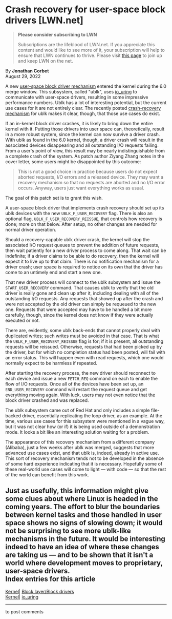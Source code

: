 # Crash recovery for user-space block drivers [LWN.net]

> **Please consider subscribing to LWN**
> 
> Subscriptions are the lifeblood of LWN.net. If you appreciate this content and would like to see more of it, your subscription will help to ensure that LWN continues to thrive. Please visit [this page](/Promo/nst-nag1/subscribe) to join up and keep LWN on the net. 

By **Jonathan Corbet**  
August 29, 2022 

A new [user-space block driver mechanism](/Articles/903855/) entered the kernel during the 6.0 merge window. This subsystem, called "ublk", uses [io_uring](/Articles/776703/) to communicate with user-space drivers, resulting in some impressive performance numbers. Ublk has a lot of interesting potential, but the current use cases for it are not entirely clear. The recently posted [crash-recovery mechanism](/ml/linux-kernel/20220824054744.77812-1-ZiyangZhang@linux.alibaba.com/) for ublk makes it clear, though, that those use cases do exist. 

If an in-kernel block driver crashes, it is likely to bring down the entire kernel with it. Putting those drivers into user space can, theoretically, result in a more robust system, since the kernel can now survive a driver crash. With ublk as found in the 6.0 kernel, though, a driver crash will result in the associated devices disappearing and all outstanding I/O requests failing. From a user's point of view, this result may be nearly indistinguishable from a complete crash of the system. As patch author Ziyang Zhang notes in the cover letter, some users might be disappointed by this outcome: 

> This is not a good choice in practice because users do not expect aborted requests, I/O errors and a released device. They may want a recovery mechanism so that no requests are aborted and no I/O error occurs. Anyway, users just want everything works as usual. 

The goal of this patch set is to grant this wish. 

A user-space block driver that implements crash recovery should set up its ublk devices with the new `UBLK_F_USER_RECOVERY` flag. There is also an optional flag, `UBLK_F_USER_RECOVERY_REISSUE`, that controls how recovery is done; more on that below. After setup, no other changes are needed for normal driver operation. 

Should a recovery-capable ublk driver crash, the kernel will stop the associated I/O request queues to prevent the addition of future requests, then wait patiently for a new driver process to come along. That wait can be indefinite; if a driver claims to be able to do recovery, then the kernel will expect it to live up to that claim. There is no notification mechanism for a driver crash; user space is required to notice on its own that the driver has come to an untimely end and start a new one. 

That new driver process will connect to the ublk subsystem and issue the `START_USER_RECOVERY` command. That causes ublk to verify that the old driver is really gone and clean up after it, including dealing with all of the outstanding I/O requests. Any requests that showed up after the crash and were not accepted by the old driver can simply be requeued to the new one. Requests that were accepted may have to be handled a bit more carefully, though, since the kernel does not know if they were actually executed or not. 

There are, evidently, some ublk back-ends that cannot properly deal with duplicated writes; such writes must be avoided in that case. That is what the `UBLK_F_USER_RECOVERY_REISSUE` flag is for; if it is present, all outstanding requests will be reissued. Otherwise, requests that had been picked up by the driver, but for which no completion status had been posted, will fail with an error status. This will happen even with read requests, which one would normally expect to be harmless if repeated. 

After starting the recovery process, the new driver should reconnect to each device and issue a new `FETCH_REQ` command on each to enable the flow of I/O requests. Once all of the devices have been set up, an `END_USER_RECOVERY` command will restart the request queue and get everything moving again. With luck, users may not even notice that the block driver crashed and was replaced. 

The ublk subsystem came out of Red Hat and only includes a simple file-backed driver, essentially replicating the loop driver, as an example. At the time, various use cases for this subsystem were mentioned in a vague way, but it was not clear how (or if) it is being used outside of a demonstration mode. It looks a bit like an interesting solution waiting for a problem. 

The appearance of this recovery mechanism from a different company (Alibaba), just a few weeks after ublk was merged, suggests that more advanced use cases exist, and that ublk is, indeed, already in active use. This sort of recovery mechanism tends not to be developed in the absence of some hard experience indicating that it is necessary. Hopefully some of these real-world use cases will come to light — with code — so that the rest of the world can benefit from this work. 

Just as usefully, this information might give some clues about where Linux is headed in the coming years. The effort to blur the boundaries between kernel tasks and those handled in user space shows no signs of slowing down; it would not be surprising to see more ublk-like mechanisms in the future. It would be interesting indeed to have an idea of where these changes are taking us — and to be shown that it isn't a world where development moves to proprietary, user-space drivers.  
Index entries for this article  
---  
[Kernel](/Kernel/Index)| [Block layer/Block drivers](/Kernel/Index#Block_layer-Block_drivers)  
[Kernel](/Kernel/Index)| [io_uring](/Kernel/Index#io_uring)  
  


* * *

to post comments 
